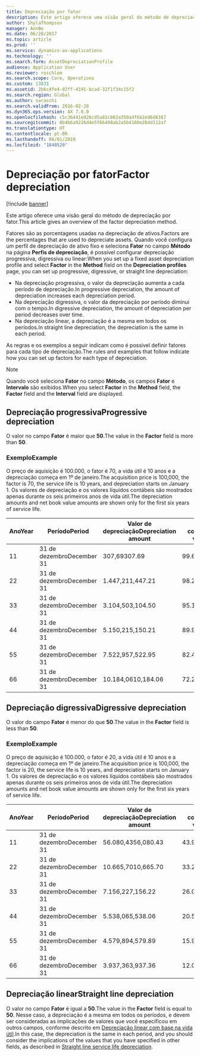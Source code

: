 ```yaml
---
title: Depreciação por fator
description: Este artigo oferece uma visão geral do método de depreciação por fator.
author: ShylaThompson
manager: AnnBe
ms.date: 06/20/2017
ms.topic: article
ms.prod: ''
ms.service: dynamics-ax-applications
ms.technology: ''
ms.search.form: AssetDepreciationProfile
audience: Application User
ms.reviewer: roschlom
ms.search.scope: Core, Operations
ms.custom: 13831
ms.assetid: 2b6c4fe4-02ff-4191-bcad-32f1f34c15f2
ms.search.region: Global
ms.author: saraschi
ms.search.validFrom: 2016-02-28
ms.dyn365.ops.version: AX 7.0.0
ms.openlocfilehash: c5c36441e926cd5a82c802a350adf6b2ed6d6387
ms.sourcegitcommit: 8b4b6a9226d4e5f66498ab2a5b4160e26dd112af
ms.translationtype: HT
ms.contentlocale: pt-BR
ms.lasthandoff: 08/01/2019
ms.locfileid: "1840520"
---
```

# <a name="factor-depreciation"></a><span data-ttu-id="b6af9-103">Depreciação por fator</span><span class="sxs-lookup"><span data-stu-id="b6af9-103">Factor depreciation</span></span>

[!include [banner](../includes/banner.md)]

<span data-ttu-id="b6af9-104">Este artigo oferece uma visão geral do método de depreciação por fator.</span><span class="sxs-lookup"><span data-stu-id="b6af9-104">This article gives an overview of the factor depreciation method.</span></span>

<span data-ttu-id="b6af9-105">Fatores são as porcentagens usadas na depreciação de ativos.</span><span class="sxs-lookup"><span data-stu-id="b6af9-105">Factors are the percentages that are used to depreciate assets.</span></span> <span data-ttu-id="b6af9-106">Quando você configura um perfil de depreciação de ativo fixo e seleciona **Fator** no campo **Método** na página **Perfis de depreciação**, é possível configurar depreciação progressiva, digressiva ou linear:</span><span class="sxs-lookup"><span data-stu-id="b6af9-106">When you set up a fixed asset depreciation profile and select **Factor** in the **Method** field on the **Depreciation profiles** page, you can set up progressive, digressive, or straight line depreciation:</span></span>

-   <span data-ttu-id="b6af9-107">Na depreciação progressiva, o valor da depreciação aumenta a cada período de depreciação.</span><span class="sxs-lookup"><span data-stu-id="b6af9-107">In progressive depreciation, the amount of depreciation increases each depreciation period.</span></span>
-   <span data-ttu-id="b6af9-108">Na depreciação digressiva, o valor da depreciação por período diminui com o tempo.</span><span class="sxs-lookup"><span data-stu-id="b6af9-108">In digressive depreciation, the amount of depreciation per period decreases over time.</span></span>
-   <span data-ttu-id="b6af9-109">Na depreciação linear, a depreciação é a mesma em todos os períodos.</span><span class="sxs-lookup"><span data-stu-id="b6af9-109">In straight line depreciation, the depreciation is the same in each period.</span></span>

<span data-ttu-id="b6af9-110">As regras e os exemplos a seguir indicam como é possível definir fatores para cada tipo de depreciação.</span><span class="sxs-lookup"><span data-stu-id="b6af9-110">The rules and examples that follow indicate how you can set up factors for each type of depreciation.</span></span> 

> [!NOTE] 
> <span data-ttu-id="b6af9-111">Quando você seleciona **Fator** no campo **Método**, os campos **Fator** e **Intervalo** são exibidos.</span><span class="sxs-lookup"><span data-stu-id="b6af9-111">When you select **Factor** in the **Method** field, the **Factor** field and the **Interval** field are displayed.</span></span>

## <a name="progressive-depreciation"></a><span data-ttu-id="b6af9-112">Depreciação progressiva</span><span class="sxs-lookup"><span data-stu-id="b6af9-112">Progressive depreciation</span></span>
<span data-ttu-id="b6af9-113">O valor no campo **Fator** é maior que **50**.</span><span class="sxs-lookup"><span data-stu-id="b6af9-113">The value in the **Factor** field is more than **50**.</span></span>

### <a name="example"></a><span data-ttu-id="b6af9-114">Exemplo</span><span class="sxs-lookup"><span data-stu-id="b6af9-114">Example</span></span>

<span data-ttu-id="b6af9-115">O preço de aquisição é 100.000, o fator é 70, a vida útil é 10 anos e a depreciação começa em 1º de janeiro.</span><span class="sxs-lookup"><span data-stu-id="b6af9-115">The acquisition price is 100,000, the factor is 70, the service life is 10 years, and depreciation starts on January 1.</span></span> <span data-ttu-id="b6af9-116">Os valores de depreciação e os valores líquidos contábeis são mostrados apenas durante os seis primeiros anos de vida útil.</span><span class="sxs-lookup"><span data-stu-id="b6af9-116">The depreciation amounts and net book value amounts are shown only for the first six years of service life.</span></span>

| <span data-ttu-id="b6af9-117">Ano</span><span class="sxs-lookup"><span data-stu-id="b6af9-117">Year</span></span> | <span data-ttu-id="b6af9-118">Período</span><span class="sxs-lookup"><span data-stu-id="b6af9-118">Period</span></span>      | <span data-ttu-id="b6af9-119">Valor de depreciação</span><span class="sxs-lookup"><span data-stu-id="b6af9-119">Depreciation amount</span></span> | <span data-ttu-id="b6af9-120">Valor líquido contábil</span><span class="sxs-lookup"><span data-stu-id="b6af9-120">Net book value amount</span></span> |
|------|-------------|---------------------|-----------------------|
| <span data-ttu-id="b6af9-121">1</span><span class="sxs-lookup"><span data-stu-id="b6af9-121">1</span></span>    | <span data-ttu-id="b6af9-122">31 de dezembro</span><span class="sxs-lookup"><span data-stu-id="b6af9-122">December 31</span></span> | <span data-ttu-id="b6af9-123">307,69</span><span class="sxs-lookup"><span data-stu-id="b6af9-123">307.69</span></span>              | <span data-ttu-id="b6af9-124">99.692,31</span><span class="sxs-lookup"><span data-stu-id="b6af9-124">99,692.31</span></span>             |
| <span data-ttu-id="b6af9-125">2</span><span class="sxs-lookup"><span data-stu-id="b6af9-125">2</span></span>    | <span data-ttu-id="b6af9-126">31 de dezembro</span><span class="sxs-lookup"><span data-stu-id="b6af9-126">December 31</span></span> | <span data-ttu-id="b6af9-127">1.447,21</span><span class="sxs-lookup"><span data-stu-id="b6af9-127">1,447.21</span></span>            | <span data-ttu-id="b6af9-128">98.245,10</span><span class="sxs-lookup"><span data-stu-id="b6af9-128">98,245.10</span></span>             |
| <span data-ttu-id="b6af9-129">3</span><span class="sxs-lookup"><span data-stu-id="b6af9-129">3</span></span>    | <span data-ttu-id="b6af9-130">31 de dezembro</span><span class="sxs-lookup"><span data-stu-id="b6af9-130">December 31</span></span> | <span data-ttu-id="b6af9-131">3.104,50</span><span class="sxs-lookup"><span data-stu-id="b6af9-131">3,104.50</span></span>            | <span data-ttu-id="b6af9-132">95.140,60</span><span class="sxs-lookup"><span data-stu-id="b6af9-132">95,140.60</span></span>             |
| <span data-ttu-id="b6af9-133">4</span><span class="sxs-lookup"><span data-stu-id="b6af9-133">4</span></span>    | <span data-ttu-id="b6af9-134">31 de dezembro</span><span class="sxs-lookup"><span data-stu-id="b6af9-134">December 31</span></span> | <span data-ttu-id="b6af9-135">5.150,21</span><span class="sxs-lookup"><span data-stu-id="b6af9-135">5,150.21</span></span>            | <span data-ttu-id="b6af9-136">89.990,39</span><span class="sxs-lookup"><span data-stu-id="b6af9-136">89,990.39</span></span>             |
| <span data-ttu-id="b6af9-137">5</span><span class="sxs-lookup"><span data-stu-id="b6af9-137">5</span></span>    | <span data-ttu-id="b6af9-138">31 de dezembro</span><span class="sxs-lookup"><span data-stu-id="b6af9-138">December 31</span></span> | <span data-ttu-id="b6af9-139">7.522,95</span><span class="sxs-lookup"><span data-stu-id="b6af9-139">7,522.95</span></span>            | <span data-ttu-id="b6af9-140">82.467,44</span><span class="sxs-lookup"><span data-stu-id="b6af9-140">82,467.44</span></span>             |
| <span data-ttu-id="b6af9-141">6</span><span class="sxs-lookup"><span data-stu-id="b6af9-141">6</span></span>    | <span data-ttu-id="b6af9-142">31 de dezembro</span><span class="sxs-lookup"><span data-stu-id="b6af9-142">December 31</span></span> | <span data-ttu-id="b6af9-143">10.184,06</span><span class="sxs-lookup"><span data-stu-id="b6af9-143">10,184.06</span></span>           | <span data-ttu-id="b6af9-144">72.283,38</span><span class="sxs-lookup"><span data-stu-id="b6af9-144">72,283.38</span></span>             |

## <a name="digressive-depreciation"></a><span data-ttu-id="b6af9-145">Depreciação digressiva</span><span class="sxs-lookup"><span data-stu-id="b6af9-145">Digressive depreciation</span></span>
<span data-ttu-id="b6af9-146">O valor do campo **Fator** é menor do que **50**.</span><span class="sxs-lookup"><span data-stu-id="b6af9-146">The value in the **Factor** field is less than **50**.</span></span>

### <a name="example"></a><span data-ttu-id="b6af9-147">Exemplo</span><span class="sxs-lookup"><span data-stu-id="b6af9-147">Example</span></span>

<span data-ttu-id="b6af9-148">O preço de aquisição é 100.000, o fator é 20, a vida útil é 10 anos e a depreciação começa em 1º de janeiro.</span><span class="sxs-lookup"><span data-stu-id="b6af9-148">The acquisition price is 100,000, the factor is 20, the service life is 10 years, and depreciation starts on January 1.</span></span> <span data-ttu-id="b6af9-149">Os valores de depreciação e os valores líquidos contábeis são mostrados apenas durante os seis primeiros anos de vida útil.</span><span class="sxs-lookup"><span data-stu-id="b6af9-149">The depreciation amounts and net book value amounts are shown only for the first six years of service life.</span></span>

| <span data-ttu-id="b6af9-150">Ano</span><span class="sxs-lookup"><span data-stu-id="b6af9-150">Year</span></span> | <span data-ttu-id="b6af9-151">Período</span><span class="sxs-lookup"><span data-stu-id="b6af9-151">Period</span></span>      | <span data-ttu-id="b6af9-152">Valor de depreciação</span><span class="sxs-lookup"><span data-stu-id="b6af9-152">Depreciation amount</span></span> | <span data-ttu-id="b6af9-153">Valor líquido contábil</span><span class="sxs-lookup"><span data-stu-id="b6af9-153">Net book value amount</span></span> |
|------|-------------|---------------------|-----------------------|
| <span data-ttu-id="b6af9-154">1</span><span class="sxs-lookup"><span data-stu-id="b6af9-154">1</span></span>    | <span data-ttu-id="b6af9-155">31 de dezembro</span><span class="sxs-lookup"><span data-stu-id="b6af9-155">December 31</span></span> | <span data-ttu-id="b6af9-156">56.080,43</span><span class="sxs-lookup"><span data-stu-id="b6af9-156">56,080.43</span></span>           | <span data-ttu-id="b6af9-157">43.919,57</span><span class="sxs-lookup"><span data-stu-id="b6af9-157">43,919.57</span></span>             |
| <span data-ttu-id="b6af9-158">2</span><span class="sxs-lookup"><span data-stu-id="b6af9-158">2</span></span>    | <span data-ttu-id="b6af9-159">31 de dezembro</span><span class="sxs-lookup"><span data-stu-id="b6af9-159">December 31</span></span> | <span data-ttu-id="b6af9-160">10.665,70</span><span class="sxs-lookup"><span data-stu-id="b6af9-160">10,665.70</span></span>           | <span data-ttu-id="b6af9-161">33.253,87</span><span class="sxs-lookup"><span data-stu-id="b6af9-161">33,253.87</span></span>             |
| <span data-ttu-id="b6af9-162">3</span><span class="sxs-lookup"><span data-stu-id="b6af9-162">3</span></span>    | <span data-ttu-id="b6af9-163">31 de dezembro</span><span class="sxs-lookup"><span data-stu-id="b6af9-163">December 31</span></span> | <span data-ttu-id="b6af9-164">7.156,22</span><span class="sxs-lookup"><span data-stu-id="b6af9-164">7,156.22</span></span>            | <span data-ttu-id="b6af9-165">26.097,65</span><span class="sxs-lookup"><span data-stu-id="b6af9-165">26,097.65</span></span>             |
| <span data-ttu-id="b6af9-166">4</span><span class="sxs-lookup"><span data-stu-id="b6af9-166">4</span></span>    | <span data-ttu-id="b6af9-167">31 de dezembro</span><span class="sxs-lookup"><span data-stu-id="b6af9-167">December 31</span></span> | <span data-ttu-id="b6af9-168">5.538,06</span><span class="sxs-lookup"><span data-stu-id="b6af9-168">5,538.06</span></span>            | <span data-ttu-id="b6af9-169">20.559,59</span><span class="sxs-lookup"><span data-stu-id="b6af9-169">20,559.59</span></span>             |
| <span data-ttu-id="b6af9-170">5</span><span class="sxs-lookup"><span data-stu-id="b6af9-170">5</span></span>    | <span data-ttu-id="b6af9-171">31 de dezembro</span><span class="sxs-lookup"><span data-stu-id="b6af9-171">December 31</span></span> | <span data-ttu-id="b6af9-172">4.579,89</span><span class="sxs-lookup"><span data-stu-id="b6af9-172">4,579.89</span></span>            | <span data-ttu-id="b6af9-173">15.979,70</span><span class="sxs-lookup"><span data-stu-id="b6af9-173">15,979.70</span></span>             |
| <span data-ttu-id="b6af9-174">6</span><span class="sxs-lookup"><span data-stu-id="b6af9-174">6</span></span>    | <span data-ttu-id="b6af9-175">31 de dezembro</span><span class="sxs-lookup"><span data-stu-id="b6af9-175">December 31</span></span> | <span data-ttu-id="b6af9-176">3.937,36</span><span class="sxs-lookup"><span data-stu-id="b6af9-176">3,937.36</span></span>            | <span data-ttu-id="b6af9-177">12.042,34</span><span class="sxs-lookup"><span data-stu-id="b6af9-177">12,042.34</span></span>             |

## <a name="straight-line-depreciation"></a><span data-ttu-id="b6af9-178">Depreciação linear</span><span class="sxs-lookup"><span data-stu-id="b6af9-178">Straight line depreciation</span></span>
<span data-ttu-id="b6af9-179">O valor no campo **Fator** é igual a **50**.</span><span class="sxs-lookup"><span data-stu-id="b6af9-179">The value in the **Factor** field is equal to **50**.</span></span> <span data-ttu-id="b6af9-180">Nesse caso, a depreciação é a mesma em todos os períodos, e devem ser consideradas as implicações de valores que você especificou em outros campos, conforme descrito em [Depreciação linear com base na vida útil](straight-line-service-life-depreciation.md).</span><span class="sxs-lookup"><span data-stu-id="b6af9-180">In this case, the depreciation is the same in each period, and you should consider the implications of the values that you have specified in other fields, as described in [Straight line service life depreciation](straight-line-service-life-depreciation.md).</span></span>



